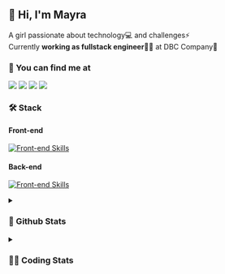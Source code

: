 ## 👋 Hi, I'm Mayra

A girl passionate about technology💻 and challenges⚡  
Currently **working as fullstack engineer**👩‍💻 at DBC Company🚀   

### 💬 You can find me at

<a href="https://mayra.dev" target="_blank" rel="noopener"><img src="https://img.shields.io/badge/-mayra.dev-005FED?style=flat&logo=Google-chrome&logoColor=white"/></a>
<a href="https://linkedin.com/in/mayraamaral" target="_blank" rel="noopener"><img src="https://img.shields.io/badge/-/mayraamaral-0077B5?style=flat&logo=Linkedin&logoColor=white"/></a>
<a href="mailto:mayra@mayra.dev" target="_blank" rel="noopener"><img src="https://img.shields.io/badge/-mayra@mayra.dev-D14836?style=flat&logo=Gmail&logoColor=white"/></a>
<a href="" target="_blank" rel="noopener"><img src="https://img.shields.io/badge/-mayraamaral-7289DA?style=flat&logo=Discord&logoColor=white"/></a>

### 🛠️ Stack
#### Front-end

[![Front-end Skills](https://skillicons.dev/icons?i=react,next,redux,styledcomponents,html,css,sass,js,ts,figma)](https://skillicons.dev)
#### Back-end

[![Front-end Skills](https://skillicons.dev/icons?i=java,spring,postgres,git,linux,bash,nodejs,docker,jenkins)](https://skillicons.dev)


<details>
    <summary><h3>📌 Github Stats</h3></summary>
    <div align="center">
        <table>
      <td><img height="160em" src="https://github-readme-stats.vercel.app/api?username=mayraamaral&show_icons=true&theme=algolia&hide_border=true&hide=stars&count_private=true" alt="Readme stats"></td>
      <td><img height="160em" src="https://github-readme-stats.vercel.app/api/top-langs/?username=mayraamaral&&layout=compact&&theme=algolia&hide_border=true&langs_count=6" alt="Language stats"></td>
       </table>
  </div> 
    

  <p align="center">
    <img src="https://github-readme-streak-stats.herokuapp.com?user=mayraamaral&theme=dark&hide_border=true&date_format=j%20M%5B%20Y%5D&locale=pt-br&background=050F2C&ring=0195DD&fire=23AA7D&currStreakLabel=23AA7D" alt="Streak stats">
  </p> 
</details>

<details>
  <summary><h3>👩‍💻 Coding Stats</h3></summary>
  
  <!--START_SECTION:waka-->
![Code Time](http://img.shields.io/badge/Code%20Time-83%20hrs%2018%20mins-blue)

**🐱 My GitHub Data** 

> 📦 578.1 kB Used in GitHub's Storage 
 > 
> 🏆 223 Contributions in the Year 2023
 > 
> 🚫 Not Opted to Hire
 > 
> 📜 45 Public Repositories 
 > 
> 🔑 24 Private Repositories 
 > 
**I'm an Early 🐤** 

```text
🌞 Morning                297 commits         ████░░░░░░░░░░░░░░░░░░░░░   17.78 % 
🌆 Daytime                694 commits         ██████████░░░░░░░░░░░░░░░   41.56 % 
🌃 Evening                579 commits         █████████░░░░░░░░░░░░░░░░   34.67 % 
🌙 Night                  100 commits         █░░░░░░░░░░░░░░░░░░░░░░░░   05.99 % 
```
📅 **I'm Most Productive on Tuesday** 

```text
Monday                   293 commits         ████░░░░░░░░░░░░░░░░░░░░░   17.54 % 
Tuesday                  322 commits         █████░░░░░░░░░░░░░░░░░░░░   19.28 % 
Wednesday                243 commits         ████░░░░░░░░░░░░░░░░░░░░░   14.55 % 
Thursday                 245 commits         ████░░░░░░░░░░░░░░░░░░░░░   14.67 % 
Friday                   217 commits         ███░░░░░░░░░░░░░░░░░░░░░░   12.99 % 
Saturday                 129 commits         ██░░░░░░░░░░░░░░░░░░░░░░░   07.72 % 
Sunday                   221 commits         ███░░░░░░░░░░░░░░░░░░░░░░   13.23 % 
```


📊 **This Week I Spent My Time On** 

```text
🕑︎ Time Zone: America/Sao_Paulo

💬 Programming Languages: 
Java                     12 hrs 7 mins       █████████████████████████   99.10 % 
CLASS                    3 mins              ░░░░░░░░░░░░░░░░░░░░░░░░░   00.53 % 
GitIgnore file           2 mins              ░░░░░░░░░░░░░░░░░░░░░░░░░   00.36 % 
IDEA_MODULE              0 secs              ░░░░░░░░░░░░░░░░░░░░░░░░░   00.01 % 

🔥 Editors: 
IntelliJ                 12 hrs 14 mins      █████████████████████████   100.00 % 

🐱‍💻 Projects: 
vs12-back                6 hrs 8 mins        █████████████░░░░░░░░░░░░   50.16 % 
aula1                    1 hr 53 mins        ████░░░░░░░░░░░░░░░░░░░░░   15.44 % 
poo                      1 hr 19 mins        ███░░░░░░░░░░░░░░░░░░░░░░   10.87 % 
Antonio Badaro           34 mins             █░░░░░░░░░░░░░░░░░░░░░░░░   04.76 % 
Hugo Ferreira            26 mins             █░░░░░░░░░░░░░░░░░░░░░░░░   03.68 % 

💻 Operating System: 
Linux                    12 hrs 14 mins      █████████████████████████   100.00 % 
```

**I Mostly Code in JavaScript** 

```text
JavaScript               98 repos            ████████░░░░░░░░░░░░░░░░░   30.25 % 
TypeScript               92 repos            ███████░░░░░░░░░░░░░░░░░░   28.40 % 
HTML                     76 repos            ██████░░░░░░░░░░░░░░░░░░░   23.46 % 
Java                     38 repos            ███░░░░░░░░░░░░░░░░░░░░░░   11.73 % 
CSS                      17 repos            █░░░░░░░░░░░░░░░░░░░░░░░░   05.25 % 
```




 Last Updated on 19/07/2023 18:42:01 UTC
<!--END_SECTION:waka-->

</details>
